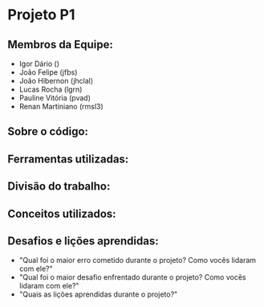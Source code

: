 # Projeto P1
## Membros da Equipe:
 - Igor Dário ()
 - João Felipe (jfbs)
 - João Hibernon (jhclal)
 - Lucas Rocha (lgrn)
 - Pauline Vitória (pvad)
 - Renan Martiniano (rmsl3)

## Sobre o código:

## Ferramentas utilizadas:

## Divisão do trabalho:

## Conceitos utilizados:

## Desafios e lições aprendidas:
 - "Qual foi o maior erro cometido durante o projeto? Como vocês lidaram com ele?"
 - "Qual foi o maior desafio enfrentado durante o projeto? Como vocês lidaram com ele?"
 - "Quais as lições aprendidas durante o projeto?"
